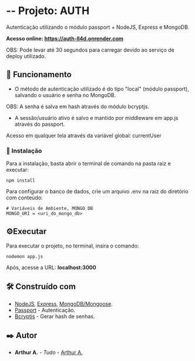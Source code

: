 # -- Projeto: AUTH

Autenticação utilizando o módulo passport + NodeJS, Express e MongoDB.

**Acesso online: https://auth-ll4d.onrender.com**

OBS: Pode levar até 30 segundos para carregar devido ao serviço de deploy utilizado.

## 🚀 Funcionamento

* O método de autenticação utilizado é do tipo "local" (módulo passport), salvando o usuário e senha no MongoDB.

OBS: A senha é salva em hash através do módulo bcryptjs.

* A sessão/usuário ativo é salvo e mantido por middleware em app.js através do passport.

Acesso em qualquer tela através da variável global: currentUser


### 🔧 Instalação

Para a instalação, basta abrir o terminal de comando na pasta raiz e executar:
```
npm install
```

Para configurar o banco de dados, crie um arquivo .env na raiz do diretório com conteúdo:
```
# Variáveis de Ambiente, MONGO DB
MONGO_URI = <uri_do_mongo_db>
```

## ⚙️Executar

Para executar o projeto, no terminal, insira o comando:
```
nodemon app.js
```

Após, acesse a URL: **localhost:3000**


## 🛠️ Construído com

* [NodeJS](http://www.dropwizard.io/1.0.2/docs/), [Express](https://expressjs.com/pt-br/), [MongoDB/Mongoose](https://mongoosejs.com/).
* [Passport](https://www.passportjs.org/) - Autenticação.
* [Bcryptjs](https://www.npmjs.com/package/bcryptjs) - Gerar hash de senhas.


## ✒️ Autor

* **Arthur A.** - *Tudo* - [Arthur A.](https://github.com/arthuralbert990)
